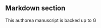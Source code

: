 ## Markdown section

This authorea manuscript is backed up to G[](https://github.com/slochower/Scientific-Paper)